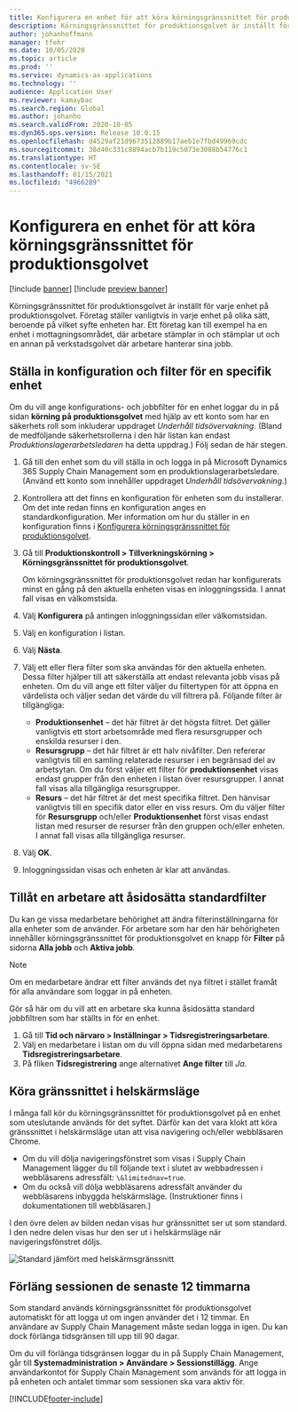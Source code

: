 ```yaml
---
title: Konfigurera en enhet för att köra körningsgränssnittet för produktionsgolvet
description: Körningsgränssnittet för produktionsgolvet är inställt för varje enhet på produktionsgolvet. Företag ställer vanligtvis in varje enhet på olika sätt, beroende på vilket syfte enheten har. Ett företag kan till exempel ha en enhet i mottagningsområdet, där arbetare stämplar in och stämplar ut och en annan på verkstadsgolvet där arbetare hanterar sina jobb.
author: johanhoffmann
manager: tfehr
ms.date: 10/05/2020
ms.topic: article
ms.prod: ''
ms.service: dynamics-ax-applications
ms.technology: ''
audience: Application User
ms.reviewer: kamaybac
ms.search.region: Global
ms.author: johanho
ms.search.validFrom: 2020-10-05
ms.dyn365.ops.version: Release 10.0.15
ms.openlocfilehash: d4529af21d9673512889b17aeb1e7fbd49969cdc
ms.sourcegitcommit: 38d40c331c8894acb7b119c5073e3088b54776c1
ms.translationtype: HT
ms.contentlocale: sv-SE
ms.lasthandoff: 01/15/2021
ms.locfileid: "4966289"
---
```

# <a name="set-up-a-device-to-run-the-production-floor-execution-interface"></a>Konfigurera en enhet för att köra körningsgränssnittet för produktionsgolvet

[!include [banner](../includes/banner.md)]
[!include [preview banner](../includes/preview-banner.md)]

Körningsgränssnittet för produktionsgolvet är inställt för varje enhet på produktionsgolvet. Företag ställer vanligtvis in varje enhet på olika sätt, beroende på vilket syfte enheten har. Ett företag kan till exempel ha en enhet i mottagningsområdet, där arbetare stämplar in och stämplar ut och en annan på verkstadsgolvet där arbetare hanterar sina jobb.

## <a name="set-the-configuration-and-filters-for-a-specific-device"></a>Ställa in konfiguration och filter för en specifik enhet

Om du vill ange konfigurations- och jobbfilter för en enhet loggar du in på sidan **körning på produktionsgolvet** med hjälp av ett konto som har en säkerhets roll som inkluderar uppdraget *Underhåll tidsövervakning*. (Bland de medföljande säkerhetsrollerna i den här listan kan endast *Produktionslagerarbetsledaren* ha detta uppdrag.) Följ sedan de här stegen.

1. Gå till den enhet som du vill ställa in och logga in på Microsoft Dynamics 365 Supply Chain Management som en produktionslagerarbetsledare. (Använd ett konto som innehåller uppdraget *Underhåll tidsövervakning*.)
1. Kontrollera att det finns en konfiguration för enheten som du installerar. Om det inte redan finns en konfiguration anges en standardkonfiguration. Mer information om hur du ställer in en konfiguration finns i [Konfigurera körningsgränssnittet för produktionsgolvet](production-floor-execution-configure.md).
1. Gå till **Produktionskontroll \> Tillverkningskörning \> Körningsgränssnittet för produktionsgolvet**.

    Om körningsgränssnittet för produktionsgolvet redan har konfigurerats minst en gång på den aktuella enheten visas en inloggningssida. I annat fall visas en välkomstsida.

1. Välj **Konfigurera** på antingen inloggningssidan eller välkomstsidan.
1. Välj en konfiguration i listan.
1. Välj **Nästa**.
1. Välj ett eller flera filter som ska användas för den aktuella enheten. Dessa filter hjälper till att säkerställa att endast relevanta jobb visas på enheten. Om du vill ange ett filter väljer du filtertypen för att öppna en värdelista och väljer sedan det värde du vill filtrera på. Följande filter är tillgängliga:

    - **Produktionsenhet** – det här filtret är det högsta filtret. Det gäller vanligtvis ett stort arbetsområde med flera resursgrupper och enskilda resurser i den.
    - **Resursgrupp** – det här filtret är ett halv nivåfilter. Den refererar vanligtvis till en samling relaterade resurser i en begränsad del av arbetsytan. Om du först väljer ett filter för **produktionsenhet** visas endast grupper från den enheten i listan över resursgrupper. I annat fall visas alla tillgängliga resursgrupper.
    - **Resurs** – det här filtret är det mest specifika filtret. Den hänvisar vanligtvis till en specifik dator eller en viss resurs. Om du väljer filter för **Resursgrupp** och/eller **Produktionsenhet** först visas endast listan med resurser de resurser från den gruppen och/eller enheten. I annat fall visas alla tillgängliga resurser.

1. Välj **OK**.
1. Inloggningssidan visas och enheten är klar att användas.

## <a name="allow-a-worker-to-override-the-default-filters"></a>Tillåt en arbetare att åsidosätta standardfilter

Du kan ge vissa medarbetare behörighet att ändra filterinställningarna för alla enheter som de använder. För arbetare som har den här behörigheten innehåller körningsgränssnittet för produktionsgolvet en knapp för **Filter** på sidorna **Alla jobb** och **Aktiva jobb**.

> [!NOTE]
> Om en medarbetare ändrar ett filter används det nya filtret i stället framåt för alla användare som loggar in på enheten.

Gör så här om du vill att en arbetare ska kunna åsidosätta standard jobbfiltren som har ställts in för en enhet.

1. Gå till **Tid och närvaro \> Inställningar \> Tidsregistreringsarbetare**.
1. Välj en medarbetare i listan om du vill öppna sidan med medarbetarens **Tidsregistreringsarbetare**.
1. På fliken **Tidsregistrering** ange alternativet **Ange filter** till *Ja*.

## <a name="run-the-interface-in-full-screen-mode"></a>Köra gränssnittet i helskärmsläge

I många fall kör du körningsgränssnittet för produktionsgolvet på en enhet som uteslutande används för det syftet. Därför kan det vara klokt att köra gränssnittet i helskärmsläge utan att visa navigering och/eller webbläsaren Chrome.

- Om du vill dölja navigeringsfönstret som visas i Supply Chain Management lägger du till följande text i slutet av webbadressen i webbläsarens adressfält: `\&limitednav=true`.
- Om du också vill dölja webbläsarens adressfält använder du webbläsarens inbyggda helskärmsläge. (Instruktioner finns i dokumentationen till webbläsaren.)

I den övre delen av bilden nedan visas hur gränssnittet ser ut som standard. I den nedre delen visas hur den ser ut i helskärmsläge när navigeringsfönstret döljs.

![Standard jämfört med helskärmsgränssnitt](media/pfei-full-screen.png "Standard jämfört med helskärmsgränssnitt")

## <a name="extend-the-session-past-12-hours"></a>Förläng sessionen de senaste 12 timmarna

Som standard används körningsgränssnittet för produktionsgolvet automatiskt för att logga ut om ingen använder det i 12 timmar. En användare av Supply Chain Management måste sedan logga in igen. Du kan dock förlänga tidsgränsen till upp till 90 dagar.

Om du vill förlänga tidsgränsen loggar du in på Supply Chain Management, går till **Systemadministration \> Användare \> Sessionstillägg**. Ange användarkontot för Supply Chain Management som används för att logga in på enheten och antalet timmar som sessionen ska vara aktiv för.


[!INCLUDE[footer-include](../../includes/footer-banner.md)]